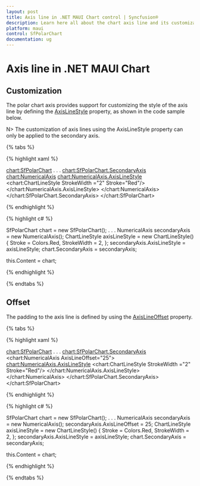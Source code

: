 ```yaml
---
layout: post
title: Axis line in .NET MAUI Chart control | Syncfusion®
description: Learn here all about the chart axis line and its customization in the Syncfusion® .NET MAUI Chart (SfPolarChart) control.
platform: maui
control: SfPolarChart
documentation: ug
---
```


# Axis line in .NET MAUI Chart

## Customization

The polar chart axis provides support for customizing the style of the axis line by defining the [AxisLineStyle](https://help.syncfusion.com/cr/maui/Syncfusion.Maui.Charts.ChartAxis.html#Syncfusion_Maui_Charts_ChartAxis_AxisLineStyle) property, as shown in the code sample below.

N> The customization of axis lines using the AxisLineStyle property can only be applied to the secondary axis.

{% tabs %}

{% highlight xaml %}

<chart:SfPolarChart>
    . . .
    <chart:SfPolarChart.SecondaryAxis>
        <chart:NumericalAxis>
            <chart:NumericalAxis.AxisLineStyle>
                <chart:ChartLineStyle StrokeWidth ="2" Stroke="Red"/>
            </chart:NumericalAxis.AxisLineStyle>
        </chart:NumericalAxis>
    </chart:SfPolarChart.SecondaryAxis>
</chart:SfPolarChart>

{% endhighlight %}

{% highlight c# %}

SfPolarChart chart = new SfPolarChart();
. . .
NumericalAxis secondaryAxis = new NumericalAxis();
ChartLineStyle axisLineStyle = new ChartLineStyle()
{
    Stroke = Colors.Red,
    StrokeWidth = 2,
};
secondaryAxis.AxisLineStyle = axisLineStyle;
chart.SecondaryAxis = secondaryAxis;

this.Content = chart;

{% endhighlight %}

{% endtabs %}

## Offset

The padding to the axis line is defined by using the [AxisLineOffset](https://help.syncfusion.com/cr/maui/Syncfusion.Maui.Charts.ChartAxis.html#Syncfusion_Maui_Charts_ChartAxis_AxisLineOffset) property.

{% tabs %}

{% highlight xaml %}

<chart:SfPolarChart>
    . . .
    <chart:SfPolarChart.SecondaryAxis>
        <chart:NumericalAxis AxisLineOffset="25">
            <chart:NumericalAxis.AxisLineStyle>
                <chart:ChartLineStyle StrokeWidth ="2" Stroke="Red"/>
            </chart:NumericalAxis.AxisLineStyle>
        </chart:NumericalAxis>
    </chart:SfPolarChart.SecondaryAxis>
</chart:SfPolarChart>

{% endhighlight %}

{% highlight c# %}

SfPolarChart chart = new SfPolarChart();
. . .
NumericalAxis secondaryAxis = new NumericalAxis();
secondaryAxis.AxisLineOffset = 25;
ChartLineStyle axisLineStyle = new ChartLineStyle()
{
    Stroke = Colors.Red,
    StrokeWidth = 2,
};
secondaryAxis.AxisLineStyle = axisLineStyle;
chart.SecondaryAxis = secondaryAxis;

this.Content = chart;

{% endhighlight %}

{% endtabs %}